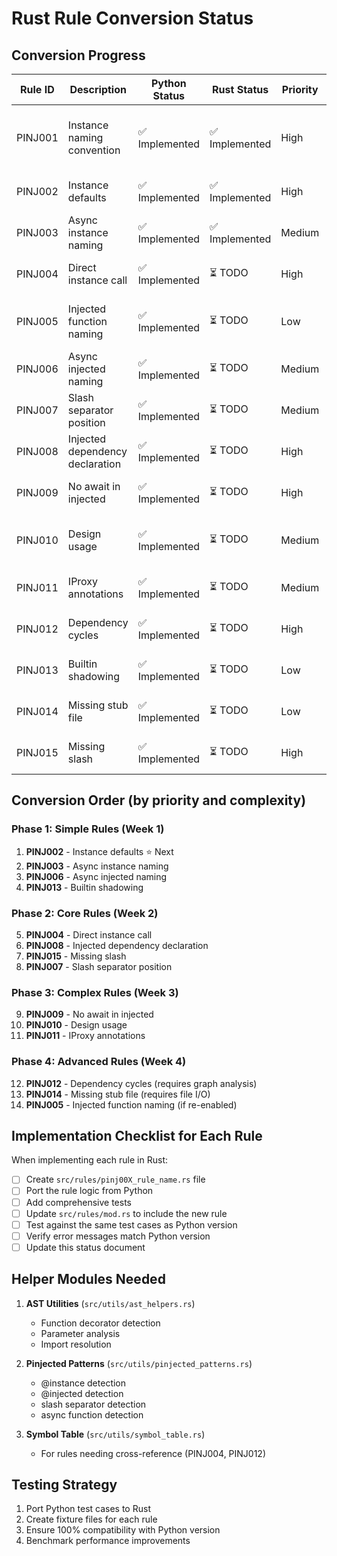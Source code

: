 # Rust Rule Conversion Status

## Conversion Progress

| Rule ID | Description | Python Status | Rust Status | Priority | Notes |
|---------|-------------|---------------|-------------|----------|-------|
| PINJ001 | Instance naming convention | ✅ Implemented | ✅ Implemented | High | Completed - checks @instance functions are nouns |
| PINJ002 | Instance defaults | ✅ Implemented | ✅ Implemented | High | Check default parameter usage |
| PINJ003 | Async instance naming | ✅ Implemented | ✅ Implemented | Medium | a_ prefix for async @instance |
| PINJ004 | Direct instance call | ✅ Implemented | ⏳ TODO | High | Avoid calling @instance directly |
| PINJ005 | Injected function naming | ✅ Implemented | ⏳ TODO | Low | Should be verbs/actions (currently disabled) |
| PINJ006 | Async injected naming | ✅ Implemented | ⏳ TODO | Medium | a_ prefix for async @injected |
| PINJ007 | Slash separator position | ✅ Implemented | ⏳ TODO | Medium | Proper / placement |
| PINJ008 | Injected dependency declaration | ✅ Implemented | ⏳ TODO | High | Dependencies before / |
| PINJ009 | No await in injected | ✅ Implemented | ⏳ TODO | High | Except for declared dependencies |
| PINJ010 | Design usage | ✅ Implemented | ⏳ TODO | Medium | Proper design() function usage |
| PINJ011 | IProxy annotations | ✅ Implemented | ⏳ TODO | Medium | Not for injected dependencies |
| PINJ012 | Dependency cycles | ✅ Implemented | ⏳ TODO | High | Complex - needs graph analysis |
| PINJ013 | Builtin shadowing | ✅ Implemented | ⏳ TODO | Low | Avoid shadowing builtins |
| PINJ014 | Missing stub file | ✅ Implemented | ⏳ TODO | Low | .pyi for @injected functions |
| PINJ015 | Missing slash | ✅ Implemented | ⏳ TODO | High | Require / in @injected functions |

## Conversion Order (by priority and complexity)

### Phase 1: Simple Rules (Week 1)
1. **PINJ002** - Instance defaults ⭐ Next
2. **PINJ003** - Async instance naming
3. **PINJ006** - Async injected naming
4. **PINJ013** - Builtin shadowing

### Phase 2: Core Rules (Week 2)
5. **PINJ004** - Direct instance call
6. **PINJ008** - Injected dependency declaration
7. **PINJ015** - Missing slash
8. **PINJ007** - Slash separator position

### Phase 3: Complex Rules (Week 3)
9. **PINJ009** - No await in injected
10. **PINJ010** - Design usage
11. **PINJ011** - IProxy annotations

### Phase 4: Advanced Rules (Week 4)
12. **PINJ012** - Dependency cycles (requires graph analysis)
13. **PINJ014** - Missing stub file (requires file I/O)
14. **PINJ005** - Injected function naming (if re-enabled)

## Implementation Checklist for Each Rule

When implementing each rule in Rust:

- [ ] Create `src/rules/pinj00X_rule_name.rs` file
- [ ] Port the rule logic from Python
- [ ] Add comprehensive tests
- [ ] Update `src/rules/mod.rs` to include the new rule
- [ ] Test against the same test cases as Python version
- [ ] Verify error messages match Python version
- [ ] Update this status document

## Helper Modules Needed

1. **AST Utilities** (`src/utils/ast_helpers.rs`)
   - Function decorator detection
   - Parameter analysis
   - Import resolution

2. **Pinjected Patterns** (`src/utils/pinjected_patterns.rs`)
   - @instance detection
   - @injected detection
   - slash separator detection
   - async function detection

3. **Symbol Table** (`src/utils/symbol_table.rs`)
   - For rules needing cross-reference (PINJ004, PINJ012)

## Testing Strategy

1. Port Python test cases to Rust
2. Create fixture files for each rule
3. Ensure 100% compatibility with Python version
4. Benchmark performance improvements